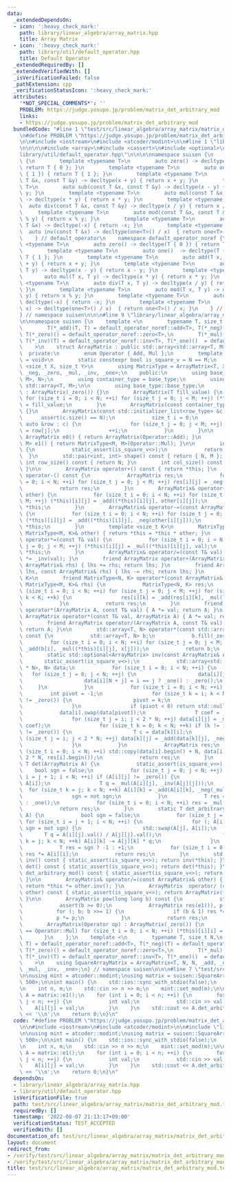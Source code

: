 ```yaml
---
data:
  _extendedDependsOn:
  - icon: ':heavy_check_mark:'
    path: library/linear_algebra/array_matrix.hpp
    title: Array Matrix
  - icon: ':heavy_check_mark:'
    path: library/util/default_operator.hpp
    title: Default Operator
  _extendedRequiredBy: []
  _extendedVerifiedWith: []
  _isVerificationFailed: false
  _pathExtension: cpp
  _verificationStatusIcon: ':heavy_check_mark:'
  attributes:
    '*NOT_SPECIAL_COMMENTS*': ''
    PROBLEM: https://judge.yosupo.jp/problem/matrix_det_arbitrary_mod
    links:
    - https://judge.yosupo.jp/problem/matrix_det_arbitrary_mod
  bundledCode: "#line 1 \"test/src/linear_algebra/array_matrix/matrix_det_arbitrary_mod.test.cpp\"\
    \n#define PROBLEM \"https://judge.yosupo.jp/problem/matrix_det_arbitrary_mod\"\
    \n\n#include <iostream>\n#include <atcoder/modint>\n\n#line 1 \"library/linear_algebra/array_matrix.hpp\"\
    \n\n\n\n#include <array>\n#include <cassert>\n#include <optional>\n\n#line 1 \"\
    library/util/default_operator.hpp\"\n\n\n\nnamespace suisen {\n    namespace default_operator\
    \ {\n        template <typename T>\n        auto zero() -> decltype(T { 0 }) {\
    \ return T { 0 }; }\n        template <typename T>\n        auto one()  -> decltype(T\
    \ { 1 }) { return T { 1 }; }\n        template <typename T>\n        auto add(const\
    \ T &x, const T &y) -> decltype(x + y) { return x + y; }\n        template <typename\
    \ T>\n        auto sub(const T &x, const T &y) -> decltype(x - y) { return x -\
    \ y; }\n        template <typename T>\n        auto mul(const T &x, const T &y)\
    \ -> decltype(x * y) { return x * y; }\n        template <typename T>\n      \
    \  auto div(const T &x, const T &y) -> decltype(x / y) { return x / y; }\n   \
    \     template <typename T>\n        auto mod(const T &x, const T &y) -> decltype(x\
    \ % y) { return x % y; }\n        template <typename T>\n        auto neg(const\
    \ T &x) -> decltype(-x) { return -x; }\n        template <typename T>\n      \
    \  auto inv(const T &x) -> decltype(one<T>() / x)  { return one<T>() / x; }\n\
    \    } // default_operator\n    namespace default_operator_noref {\n        template\
    \ <typename T>\n        auto zero() -> decltype(T { 0 }) { return T { 0 }; }\n\
    \        template <typename T>\n        auto one()  -> decltype(T { 1 }) { return\
    \ T { 1 }; }\n        template <typename T>\n        auto add(T x, T y) -> decltype(x\
    \ + y) { return x + y; }\n        template <typename T>\n        auto sub(T x,\
    \ T y) -> decltype(x - y) { return x - y; }\n        template <typename T>\n \
    \       auto mul(T x, T y) -> decltype(x * y) { return x * y; }\n        template\
    \ <typename T>\n        auto div(T x, T y) -> decltype(x / y) { return x / y;\
    \ }\n        template <typename T>\n        auto mod(T x, T y) -> decltype(x %\
    \ y) { return x % y; }\n        template <typename T>\n        auto neg(T x) ->\
    \ decltype(-x) { return -x; }\n        template <typename T>\n        auto inv(T\
    \ x) -> decltype(one<T>() / x)  { return one<T>() / x; }\n    } // default_operator\n\
    } // namespace suisen\n\n\n#line 9 \"library/linear_algebra/array_matrix.hpp\"\
    \n\nnamespace suisen {\n    template <\n        typename T, size_t N, size_t M,\n\
    \        T(*_add)(T, T) = default_operator_noref::add<T>, T(*_neg)(T) = default_operator_noref::neg<T>,\
    \ T(*_zero)() = default_operator_noref::zero<T>,\n        T(*_mul)(T, T) = default_operator_noref::mul<T>,\
    \ T(*_inv)(T) = default_operator_noref::inv<T>, T(*_one)()  = default_operator_noref::one<T>\n\
    \    >\n    struct ArrayMatrix : public std::array<std::array<T, M>, N> {\n  \
    \  private:\n        enum Operator { Add, Mul };\n        template <typename DummyType\
    \ = void>\n        static constexpr bool is_square_v = N == M;\n        template\
    \ <size_t X, size_t Y>\n        using MatrixType = ArrayMatrix<T, X, Y, _add,\
    \ _neg, _zero, _mul, _inv, _one>;\n    public:\n        using base_type = std::array<std::array<T,\
    \ M>, N>;\n        using container_type = base_type;\n        using row_type =\
    \ std::array<T, M>;\n\n        using base_type::base_type;\n        ArrayMatrix()\
    \ : ArrayMatrix(_zero()) {}\n        ArrayMatrix(T fill_value) {\n           \
    \ for (size_t i = 0; i < N; ++i) for (size_t j = 0; j < M; ++j) (*this)[i][j]\
    \ = fill_value;\n        }\n        ArrayMatrix(const container_type &c) : base_type{c}\
    \ {}\n        ArrayMatrix(const std::initializer_list<row_type> &c) {\n      \
    \      assert(c.size() == N);\n            size_t i = 0;\n            for (const\
    \ auto &row : c) {\n                for (size_t j = 0; j < M; ++j) (*this)[i][j]\
    \ = row[j];\n                ++i;\n            }\n        }\n\n        static\
    \ ArrayMatrix e0() { return ArrayMatrix(Operator::Add); }\n        static MatrixType<M,\
    \ M> e1() { return MatrixType<M, M>(Operator::Mul); }\n\n        int size() const\
    \ {\n            static_assert(is_square_v<>);\n            return N;\n      \
    \  }\n        std::pair<int, int> shape() const { return { N, M }; }\n       \
    \ int row_size() const { return N; }\n        int col_size() const { return M;\
    \ }\n\n        ArrayMatrix operator+() const { return *this; }\n        ArrayMatrix\
    \ operator-() const {\n            ArrayMatrix res;\n            for (size_t i\
    \ = 0; i < N; ++i) for (size_t j = 0; j < M; ++j) res[i][j] = _neg((*this)[i][j]);\n\
    \            return res;\n        }\n        ArrayMatrix& operator+=(const ArrayMatrix&\
    \ other) {\n            for (size_t i = 0; i < N; ++i) for (size_t j = 0; j <\
    \ M; ++j) (*this)[i][j] = _add((*this)[i][j], other[i][j]);\n            return\
    \ *this;\n        }\n        ArrayMatrix& operator-=(const ArrayMatrix& other)\
    \ {\n            for (size_t i = 0; i < N; ++i) for (size_t j = 0; j < M; ++j)\
    \ (*this)[i][j] = _add((*this)[i][j], _neg(other[i][j]));\n            return\
    \ *this;\n        }\n        template <size_t K>\n        MatrixType<N, K>& operator*=(const\
    \ MatrixType<M, K>& other) { return *this = *this * other; }\n        ArrayMatrix&\
    \ operator*=(const T& val) {\n            for (size_t i = 0; i < N; ++i) for (size_t\
    \ j = 0; j < M; ++j) (*this)[i][j] = _mul((*this)[i][j], val);\n            return\
    \ *this;\n        }\n        ArrayMatrix& operator/=(const T& val) { return *this\
    \ *= _inv(val); }\n        friend ArrayMatrix operator+(ArrayMatrix lhs, const\
    \ ArrayMatrix& rhs) { lhs += rhs; return lhs; }\n        friend ArrayMatrix operator-(ArrayMatrix\
    \ lhs, const ArrayMatrix& rhs) { lhs -= rhs; return lhs; }\n        template <size_t\
    \ K>\n        friend MatrixType<N, K> operator*(const ArrayMatrix& lhs, const\
    \ MatrixType<M, K>& rhs) {\n            MatrixType<N, K> res;\n            for\
    \ (size_t i = 0; i < N; ++i) for (size_t j = 0; j < M; ++j) for (size_t k = 0;\
    \ k < K; ++k) {\n                res[i][k] = _add(res[i][k], _mul(lhs[i][j], rhs[j][k]));\n\
    \            }\n            return res;\n        }\n        friend ArrayMatrix\
    \ operator*(ArrayMatrix A, const T& val) { A *= val; return A; }\n        friend\
    \ ArrayMatrix operator*(const T& val, ArrayMatrix A) { A *= val; return A; }\n\
    \        friend ArrayMatrix operator/(ArrayMatrix A, const T& val) { A /= val;\
    \ return A; }\n\n        std::array<T, N> operator*(const std::array<T, M>& x)\
    \ const {\n            std::array<T, N> b;\n            b.fill(_zero());\n   \
    \         for (size_t i = 0; i < N; ++i) for (size_t j = 0; j < M; ++j) b[i] =\
    \ _add(b[i], _mul((*this)[i][j], x[j]));\n            return b;\n        }\n\n\
    \        static std::optional<ArrayMatrix> inv(const ArrayMatrix& A) {\n     \
    \       static_assert(is_square_v<>);\n            std::array<std::array<T, 2\
    \ * N>, N> data;\n            for (size_t i = 0; i < N; ++i) {\n             \
    \   for (size_t j = 0; j < N; ++j) {\n                    data[i][j] = A[i][j];\n\
    \                    data[i][N + j] = i == j ? _one() : _zero();\n           \
    \     }\n            }\n            for (size_t i = 0; i < N; ++i) {\n       \
    \         int pivot = -1;\n                for (size_t k = i; k < N; ++k) if (data[k][i]\
    \ != _zero()) {\n                    pivot = k;\n                    break;\n\
    \                }\n                if (pivot < 0) return std::nullopt;\n    \
    \            data[i].swap(data[pivot]);\n                T coef = _inv(data[i][i]);\n\
    \                for (size_t j = i; j < 2 * N; ++j) data[i][j] = _mul(data[i][j],\
    \ coef);\n                for (size_t k = 0; k < N; ++k) if (k != i and data[k][i]\
    \ != _zero()) {\n                    T c = data[k][i];\n                    for\
    \ (size_t j = i; j < 2 * N; ++j) data[k][j] = _add(data[k][j], _neg(_mul(c, data[i][j])));\n\
    \                }\n            }\n            ArrayMatrix res;\n            for\
    \ (size_t i = 0; i < N; ++i) std::copy(data[i].begin() + N, data[i].begin() +\
    \ 2 * N, res[i].begin());\n            return res;\n        }\n        static\
    \ T det(ArrayMatrix A) {\n            static_assert(is_square_v<>);\n        \
    \    bool sgn = false;\n            for (size_t j = 0; j < N; ++j) for (size_t\
    \ i = j + 1; i < N; ++i) if (A[i][j] != _zero()) {\n                std::swap(A[j],\
    \ A[i]);\n                T q = _mul(A[i][j], _inv(A[j][j]));\n              \
    \  for (size_t k = j; k < N; ++k) A[i][k] = _add(A[i][k], _neg(_mul(A[j][k], q)));\n\
    \                sgn = not sgn;\n            }\n            T res = sgn ? _neg(_one())\
    \ : _one();\n            for (size_t i = 0; i < N; ++i) res = _mul(res, A[i][i]);\n\
    \            return res;\n        }\n        static T det_arbitrary_mod(ArrayMatrix\
    \ A) {\n            bool sgn = false;\n            for (size_t j = 0; j < N; ++j)\
    \ for (size_t i = j + 1; i < N; ++i) {\n                for (; A[i][j].val();\
    \ sgn = not sgn) {\n                    std::swap(A[j], A[i]);\n             \
    \       T q = A[i][j].val() / A[j][j].val();\n                    for (size_t\
    \ k = j; k < N; ++k) A[i][k] -= A[j][k] * q;\n                }\n            }\n\
    \            T res = sgn ? -1 : +1;\n            for (size_t i = 0; i < N; ++i)\
    \ res *= A[i][i];\n            return res;\n        }\n        std::optional<ArrayMatrix>\
    \ inv() const { static_assert(is_square_v<>); return inv(*this); }\n        T\
    \ det() const { static_assert(is_square_v<>); return det(*this); }\n        T\
    \ det_arbitrary_mod() const { static_assert(is_square_v<>); return det_arbitrary_mod(*this);\
    \ }\n\n        ArrayMatrix& operator/=(const ArrayMatrix& other) { static_assert(is_square_v<>);\
    \ return *this *= other.inv(); }\n        ArrayMatrix  operator/ (const ArrayMatrix&\
    \ other) const { static_assert(is_square_v<>); return ArrayMatrix(*this) *= *other.inv();\
    \ }\n\n        ArrayMatrix pow(long long b) const {\n            static_assert(is_square_v<>);\n\
    \            assert(b >= 0);\n            ArrayMatrix res(e1()), p(*this);\n \
    \           for (; b; b >>= 1) {\n                if (b & 1) res *= p;\n     \
    \           p *= p;\n            }\n            return res;\n        }\n    private:\n\
    \        ArrayMatrix(Operator op) : ArrayMatrix(_zero()) {\n            if (op\
    \ == Operator::Mul) for (size_t i = 0; i < N; ++i) (*this)[i][i] = _one();\n \
    \       }\n    };\n    template <\n        typename T, size_t N,\n        T(*_add)(T,\
    \ T) = default_operator_noref::add<T>, T(*_neg)(T) = default_operator_noref::neg<T>,\
    \ T(*_zero)() = default_operator_noref::zero<T>,\n        T(*_mul)(T, T) = default_operator_noref::mul<T>,\
    \ T(*_inv)(T) = default_operator_noref::inv<T>, T(*_one)()  = default_operator_noref::one<T>\n\
    \    >\n    using SquareArrayMatrix = ArrayMatrix<T, N, N, _add, _neg, _zero,\
    \ _mul, _inv, _one>;\n} // namespace suisen\n\n\n#line 7 \"test/src/linear_algebra/array_matrix/matrix_det_arbitrary_mod.test.cpp\"\
    \n\nusing mint = atcoder::modint;\nusing matrix = suisen::SquareArrayMatrix<mint,\
    \ 500>;\n\nint main() {\n    std::ios::sync_with_stdio(false);\n    std::cin.tie(nullptr);\n\
    \n    int n, m;\n    std::cin >> n >> m;\n    mint::set_mod(m);\n\n    matrix\
    \ A = matrix::e1();\n    for (int i = 0; i < n; ++i) {\n        for (int j = 0;\
    \ j < n; ++j) {\n            int val;\n            std::cin >> val;\n        \
    \    A[i][j] = val;\n        }\n    }\n    std::cout << A.det_arbitrary_mod().val()\
    \ << '\\n';\n    return 0;\n}\n"
  code: "#define PROBLEM \"https://judge.yosupo.jp/problem/matrix_det_arbitrary_mod\"\
    \n\n#include <iostream>\n#include <atcoder/modint>\n\n#include \"library/linear_algebra/array_matrix.hpp\"\
    \n\nusing mint = atcoder::modint;\nusing matrix = suisen::SquareArrayMatrix<mint,\
    \ 500>;\n\nint main() {\n    std::ios::sync_with_stdio(false);\n    std::cin.tie(nullptr);\n\
    \n    int n, m;\n    std::cin >> n >> m;\n    mint::set_mod(m);\n\n    matrix\
    \ A = matrix::e1();\n    for (int i = 0; i < n; ++i) {\n        for (int j = 0;\
    \ j < n; ++j) {\n            int val;\n            std::cin >> val;\n        \
    \    A[i][j] = val;\n        }\n    }\n    std::cout << A.det_arbitrary_mod().val()\
    \ << '\\n';\n    return 0;\n}\n"
  dependsOn:
  - library/linear_algebra/array_matrix.hpp
  - library/util/default_operator.hpp
  isVerificationFile: true
  path: test/src/linear_algebra/array_matrix/matrix_det_arbitrary_mod.test.cpp
  requiredBy: []
  timestamp: '2022-08-07 21:13:17+09:00'
  verificationStatus: TEST_ACCEPTED
  verifiedWith: []
documentation_of: test/src/linear_algebra/array_matrix/matrix_det_arbitrary_mod.test.cpp
layout: document
redirect_from:
- /verify/test/src/linear_algebra/array_matrix/matrix_det_arbitrary_mod.test.cpp
- /verify/test/src/linear_algebra/array_matrix/matrix_det_arbitrary_mod.test.cpp.html
title: test/src/linear_algebra/array_matrix/matrix_det_arbitrary_mod.test.cpp
---
```

